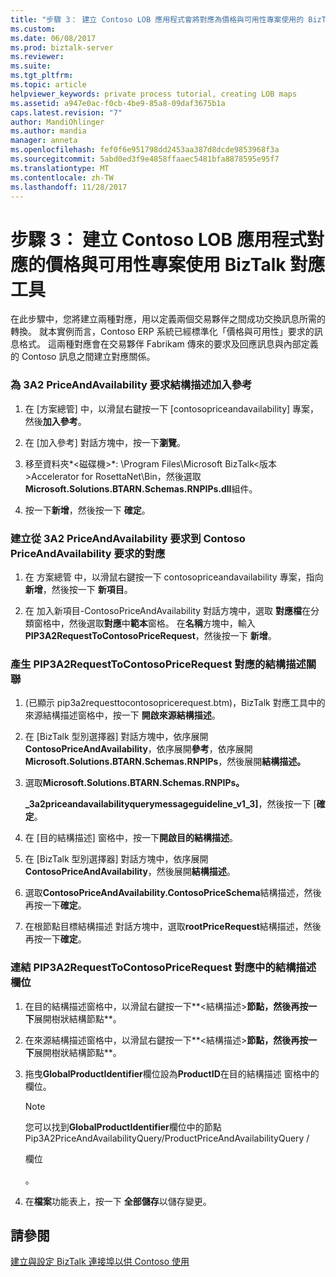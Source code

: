 ```yaml
---
title: "步驟 3： 建立 Contoso LOB 應用程式會將對應為價格與可用性專案使用的 BizTalk 對應工具 |Microsoft 文件"
ms.custom: 
ms.date: 06/08/2017
ms.prod: biztalk-server
ms.reviewer: 
ms.suite: 
ms.tgt_pltfrm: 
ms.topic: article
helpviewer_keywords: private process tutorial, creating LOB maps
ms.assetid: a947e0ac-f0cb-4be9-85a8-09daf3675b1a
caps.latest.revision: "7"
author: MandiOhlinger
ms.author: mandia
manager: anneta
ms.openlocfilehash: fef0f6e951798dd2453aa387d8dcde9853968f3a
ms.sourcegitcommit: 5abd0ed3f9e4858ffaaec5481bfa8878595e95f7
ms.translationtype: MT
ms.contentlocale: zh-TW
ms.lasthandoff: 11/28/2017
---
```

# <a name="step-3-creating-the-contoso-lob-application-maps-for-the-price-and-availability-project-using-biztalk-mapper"></a>步驟 3： 建立 Contoso LOB 應用程式對應的價格與可用性專案使用 BizTalk 對應工具
在此步驟中，您將建立兩種對應，用以定義兩個交易夥伴之間成功交換訊息所需的轉換。 就本實例而言，Contoso ERP 系統已經標準化「價格與可用性」要求的訊息格式。 這兩種對應會在交易夥伴 Fabrikam 傳來的要求及回應訊息與內部定義的 Contoso 訊息之間建立對應關係。  
  
### <a name="to-add-a-reference-for-the-3a2-priceandavailability-request-schema"></a>為 3A2 PriceAndAvailability 要求結構描述加入參考  
  
1.  在 [方案總管] 中，以滑鼠右鍵按一下 [contosopriceandavailability] 專案，然後**加入參考**。  
  
2.  在 [加入參考] 對話方塊中，按一下**瀏覽**。  
  
3.  移至資料夾*\<磁碟機\>*: \Program Files\Microsoft BizTalk\<版本\>Accelerator for RosettaNet\Bin，然後選取**Microsoft.Solutions.BTARN.Schemas.RNPIPs.dll**組件。  
  
4.  按一下**新增**，然後按一下 **確定**。  
  
### <a name="to-create-the-3a2-priceandavailability-request-to-contoso-priceandavailability-request-map"></a>建立從 3A2 PriceAndAvailability 要求到 Contoso PriceAndAvailability 要求的對應  
  
1.  在 方案總管 中，以滑鼠右鍵按一下 contosopriceandavailability 專案，指向**新增**，然後按一下 **新項目**。  
  
2.  在 加入新項目-ContosoPriceAndAvailability 對話方塊中，選取 **對應檔**在分類窗格中，然後選取**對應**中**範本**窗格。 在**名稱**方塊中，輸入**PIP3A2RequestToContosoPriceRequest**，然後按一下 **新增**。  
  
### <a name="to-associate-the-schemas-for-the-pip3a2requesttocontosopricerequest-map"></a>產生 PIP3A2RequestToContosoPriceRequest 對應的結構描述關聯  
  
1.  (已顯示 pip3a2requesttocontosopricerequest.btm)，BizTalk 對應工具中的來源結構描述窗格中，按一下 **開啟來源結構描述**。  
  
2.  在 [BizTalk 型別選擇器] 對話方塊中，依序展開**ContosoPriceAndAvailability**，依序展開**參考**，依序展開**Microsoft.Solutions.BTARN.Schemas.RNPIPs**，然後展開**結構描述。**  
  
3.  選取**Microsoft.Solutions.BTARN.Schemas.RNPIPs。**  
  
     **_3a2priceandavailabilityquerymessageguideline_v1_3]**，然後按一下 [**確定**。  
  
4.  在 [目的結構描述] 窗格中，按一下**開啟目的結構描述**。  
  
5.  在 [BizTalk 型別選擇器] 對話方塊中，依序展開**ContosoPriceAndAvailability**，然後展開**結構描述**。  
  
6.  選取**ContosoPriceAndAvailability.ContosoPriceSchema**結構描述，然後再按一下**確定**。  
  
7.  在根節點目標結構描述 對話方塊中，選取**rootPriceRequest**結構描述，然後再按一下**確定**。  
  
### <a name="to-link-schema-fields-in-the-pip3a2requesttocontosopricerequest-map"></a>連結 PIP3A2RequestToContosoPriceRequest 對應中的結構描述欄位  
  
1.  在目的結構描述窗格中，以滑鼠右鍵按一下**\<結構描述\>**節點，然後再按一下**展開樹狀結構節點**。  
  
2.  在來源結構描述窗格中，以滑鼠右鍵按一下**\<結構描述\>**節點，然後再按一下**展開樹狀結構節點**。  
  
3.  拖曳**GlobalProductIdentifier**欄位設為**ProductID**在目的結構描述 窗格中的欄位。  
  
    > [!NOTE]
    >  您可以找到**GlobalProductIdentifier**欄位中的節點 Pip3A2PriceAndAvailabilityQuery/ProductPriceAndAvailabilityQuery /  
    >   
    >  欄位  
    >   
    >  。  
  
4.  在**檔案**功能表上，按一下 **全部儲存**以儲存變更。  
  
## <a name="see-also"></a>請參閱  
 [建立與設定 BizTalk 連接埠以供 Contoso 使用](../../adapters-and-accelerators/accelerator-rosettanet/creating-and-configuring-biztalk-ports-for-contoso.md)